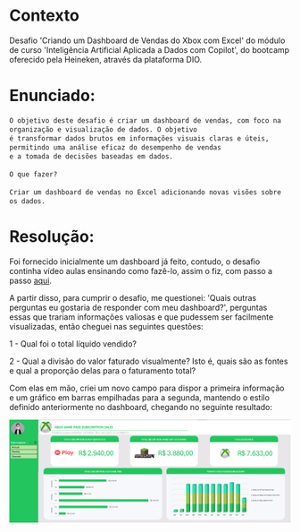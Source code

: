 # Contexto
Desafio 'Criando um Dashboard de Vendas do Xbox com Excel' do módulo de curso 'Inteligência Artificial Aplicada a Dados com Copilot', do bootcamp oferecido pela Heineken, através da plataforma DIO.

# Enunciado:

```
O objetivo deste desafio é criar um dashboard de vendas, com foco na organização e visualização de dados. O objetivo
é transformar dados brutos em informações visuais claras e úteis, permitindo uma análise eficaz do desempenho de vendas
e a tomada de decisões baseadas em dados.

O que fazer?

Criar um dashboard de vendas no Excel adicionando novas visões sobre os dados.
```

# Resolução:
Foi fornecido inicialmente um dashboard já feito, contudo, o desafio continha vídeo aulas ensinando como fazê-lo, assim o fiz, com passo a passo [aqui](https://github.com/Otto-21/DIO/tree/main/Heineken/estudo/%20Criando%20um%20Dashboard%20de%20Vendas%20do%20Xbox%20com%20Excel).

A partir disso, para cumprir o desafio, me questionei: 'Quais outras perguntas eu gostaria de responder com meu dashboard?', perguntas essas que trariam informações valiosas e que pudessem ser facilmente visualizadas, então cheguei nas seguintes questões:

1 - Qual foi o total líquido vendido?

2 - Qual a divisão do valor faturado visualmente? Isto é, quais são as fontes e qual a proporção delas para o faturamento total?

Com elas em mão, criei um novo campo para dispor a primeira informação e um gráfico em barras empilhadas para a segunda, mantendo o estilo definido anteriormente no dashboard, chegando no seguinte resultado:

![alt text](image.png)
